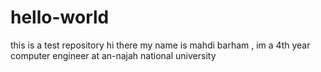 # hello-world
this is a test repository
hi there my name is mahdi barham , im a 4th year computer engineer at an-najah national university 
